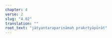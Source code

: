 ```yaml
---
chapter: 4
verse: 2
slug: "4.02"
translation: ""
root_text: "jātyantarapariṇāmaḥ prakṛtyāpūrāt"
---
```


